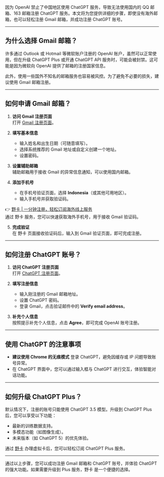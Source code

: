 因为 OpenAI 禁止了中国地区使用 ChatGPT 服务，导致无法使用国内的 QQ 邮箱、163 邮箱注册 ChatGPT 服务。本文将为您提供详细的步骤，即使没有海外邮箱，也可以轻松注册 Gmail 邮箱，并成功注册 ChatGPT 账号。

---

## 为什么选择 Gmail 邮箱？

许多通过 Outlook 或 Hotmail 等微软账户注册的 OpenAI 账户，虽然可以正常使用，但在升级 ChatGPT Plus 或开通 ChatGPT API 服务时，可能会被封禁。这可能是因为微软向 OpenAI 提供了邮箱的注册国家信息。

此外，使用一些国外不知名的邮箱服务也容易被风控。为了避免不必要的损失，建议使用 Gmail 邮箱注册。

---

## 如何申请 Gmail 邮箱？

1. **访问 Gmail 注册页面**  
   打开 [Gmail 注册页面](https://accounts.google.com/signup)。

2. **填写基本信息**  
   - 输入姓名和出生日期（可随意填写）。  
   - 选择系统推荐的 Gmail 地址或自定义创建一个地址。  
   - 设置密码。

3. **设置辅助邮箱**  
   辅助邮箱用于接收 Gmail 的异常信息通知，可以使用国内邮箱。

4. **添加手机号**  
   - 在手机号验证页面，选择 **Indonesia**（或其他可用地区）。  
   - 输入手机号并获取验证码。

👉 [野卡 | 一分钟注册，轻松订阅海外线上服务](https://bit.ly/bewildcard)  
通过 野卡 服务，您可以快速获取海外手机号，用于接收 Gmail 验证码。

5. **完成验证**  
   在 野卡 页面接收验证码后，输入到 Gmail 验证页面，即可完成注册。

---

## 如何注册 ChatGPT 账号？

1. **访问 ChatGPT 注册页面**  
   打开 [ChatGPT 注册页面](https://platform.openai.com/signup)。

2. **填写注册信息**  
   - 输入刚注册的 Gmail 邮箱地址。  
   - 设置 ChatGPT 密码。  
   - 登录 Gmail，点击验证邮件中的 **Verify email address**。

3. **补充个人信息**  
   按照提示补充个人信息，点击 **Agree**，即可完成 OpenAI 账号注册。

---

## 使用 ChatGPT 的注意事项

- **建议使用 Chrome 的无痕模式** 登录 ChatGPT，避免因缓存或 IP 问题导致账号异常。  
- 在 ChatGPT 界面中，您可以通过输入框与 ChatGPT 进行交互，体验智能对话功能。

---

## 如何升级 ChatGPT Plus？

默认情况下，注册的账号只能使用 ChatGPT 3.5 模型。升级到 ChatGPT Plus 后，您可以享受以下功能：
- 最新的训练数据支持。
- 多模态功能（如图像生成）。
- 未来版本（如 ChatGPT 5）的优先体验。

通过 [野卡](https://bit.ly/bewildcard) 办理虚拟卡后，您可以轻松订阅 ChatGPT Plus 服务。

---

通过以上步骤，您可以成功注册 Gmail 邮箱和 ChatGPT 账号，并体验 ChatGPT 的强大功能。如果需要升级到 Plus 服务，野卡 是一个便捷的选择。